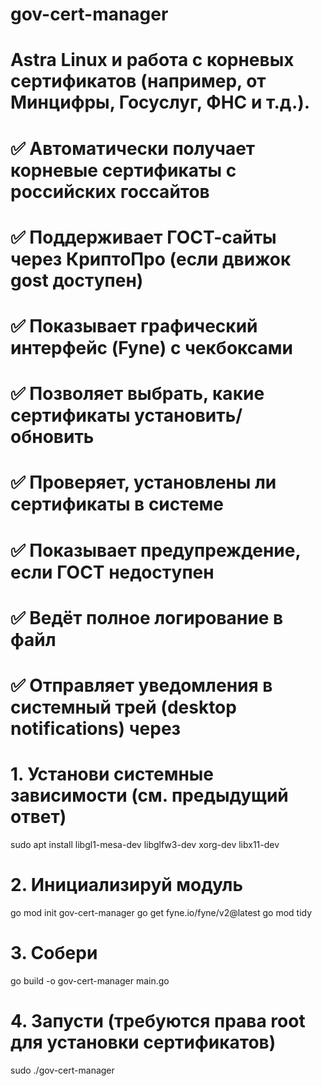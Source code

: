# gov-cert-manager
# Astra Linux и работа с корневых сертификатов (например, от Минцифры, Госуслуг, ФНС и т.д.).
# ✅ Автоматически получает корневые сертификаты с российских госсайтов
# ✅ Поддерживает ГОСТ-сайты через КриптоПро (если движок gost доступен)
# ✅ Показывает графический интерфейс (Fyne) с чекбоксами
# ✅ Позволяет выбрать, какие сертификаты установить/обновить
# ✅ Проверяет, установлены ли сертификаты в системе
# ✅ Показывает предупреждение, если ГОСТ недоступен
# ✅ Ведёт полное логирование в файл
# ✅ Отправляет уведомления в системный трей (desktop notifications) через
# 1. Установи системные зависимости (см. предыдущий ответ)

sudo apt install libgl1-mesa-dev libglfw3-dev xorg-dev libx11-dev

# 2. Инициализируй модуль
go mod init gov-cert-manager
go get fyne.io/fyne/v2@latest
go mod tidy

# 3. Собери
go build -o gov-cert-manager main.go

# 4. Запусти (требуются права root для установки сертификатов)
sudo ./gov-cert-manager
